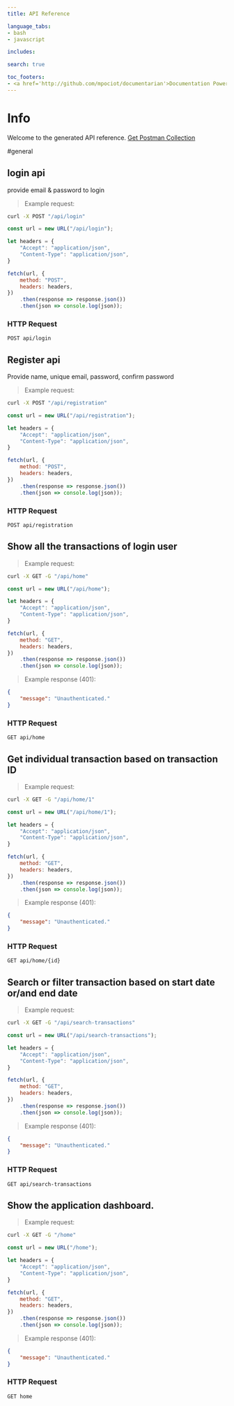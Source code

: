 ```yaml
---
title: API Reference

language_tabs:
- bash
- javascript

includes:

search: true

toc_footers:
- <a href='http://github.com/mpociot/documentarian'>Documentation Powered by Documentarian</a>
---
```

<!-- START_INFO -->
# Info

Welcome to the generated API reference.
[Get Postman Collection](http://localhost/docs/collection.json)

<!-- END_INFO -->

#general
<!-- START_c3fa189a6c95ca36ad6ac4791a873d23 -->
## login api
provide email &amp; password to login

> Example request:

```bash
curl -X POST "/api/login" 
```

```javascript
const url = new URL("/api/login");

let headers = {
    "Accept": "application/json",
    "Content-Type": "application/json",
}

fetch(url, {
    method: "POST",
    headers: headers,
})
    .then(response => response.json())
    .then(json => console.log(json));
```



### HTTP Request
`POST api/login`


<!-- END_c3fa189a6c95ca36ad6ac4791a873d23 -->

<!-- START_f04d93babd391053595aa79f4bcc5211 -->
## Register api
Provide name, unique email, password, confirm password

> Example request:

```bash
curl -X POST "/api/registration" 
```

```javascript
const url = new URL("/api/registration");

let headers = {
    "Accept": "application/json",
    "Content-Type": "application/json",
}

fetch(url, {
    method: "POST",
    headers: headers,
})
    .then(response => response.json())
    .then(json => console.log(json));
```



### HTTP Request
`POST api/registration`


<!-- END_f04d93babd391053595aa79f4bcc5211 -->

<!-- START_2b349f7f0ce1ce2ae13b3d385ae6e476 -->
## Show all the transactions of login user

> Example request:

```bash
curl -X GET -G "/api/home" 
```

```javascript
const url = new URL("/api/home");

let headers = {
    "Accept": "application/json",
    "Content-Type": "application/json",
}

fetch(url, {
    method: "GET",
    headers: headers,
})
    .then(response => response.json())
    .then(json => console.log(json));
```


> Example response (401):

```json
{
    "message": "Unauthenticated."
}
```

### HTTP Request
`GET api/home`


<!-- END_2b349f7f0ce1ce2ae13b3d385ae6e476 -->

<!-- START_d2491118066392c40978d2c798800d97 -->
## Get individual transaction based on transaction ID

> Example request:

```bash
curl -X GET -G "/api/home/1" 
```

```javascript
const url = new URL("/api/home/1");

let headers = {
    "Accept": "application/json",
    "Content-Type": "application/json",
}

fetch(url, {
    method: "GET",
    headers: headers,
})
    .then(response => response.json())
    .then(json => console.log(json));
```


> Example response (401):

```json
{
    "message": "Unauthenticated."
}
```

### HTTP Request
`GET api/home/{id}`


<!-- END_d2491118066392c40978d2c798800d97 -->

<!-- START_1569d2a0765174c34152d2f116e3da45 -->
## Search or filter transaction based on start date or/and end date

> Example request:

```bash
curl -X GET -G "/api/search-transactions" 
```

```javascript
const url = new URL("/api/search-transactions");

let headers = {
    "Accept": "application/json",
    "Content-Type": "application/json",
}

fetch(url, {
    method: "GET",
    headers: headers,
})
    .then(response => response.json())
    .then(json => console.log(json));
```


> Example response (401):

```json
{
    "message": "Unauthenticated."
}
```

### HTTP Request
`GET api/search-transactions`


<!-- END_1569d2a0765174c34152d2f116e3da45 -->

<!-- START_cb859c8e84c35d7133b6a6c8eac253f8 -->
## Show the application dashboard.

> Example request:

```bash
curl -X GET -G "/home" 
```

```javascript
const url = new URL("/home");

let headers = {
    "Accept": "application/json",
    "Content-Type": "application/json",
}

fetch(url, {
    method: "GET",
    headers: headers,
})
    .then(response => response.json())
    .then(json => console.log(json));
```


> Example response (401):

```json
{
    "message": "Unauthenticated."
}
```

### HTTP Request
`GET home`


<!-- END_cb859c8e84c35d7133b6a6c8eac253f8 -->


